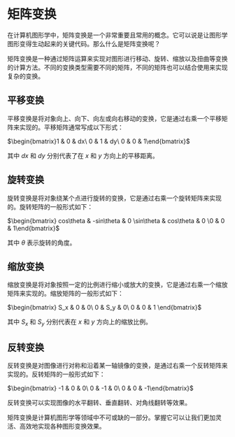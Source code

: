 # 矩阵变换
在计算机图形学中，矩阵变换是一个非常重要且常用的概念。它可以说是让图形学图形变得生动起来的关键代码。那么什么是矩阵变换呢？

矩阵变换是一种通过矩阵运算来实现对图形进行移动、旋转、缩放以及扭曲等变换的计算方法。不同的变换类型需要不同的矩阵，不同的矩阵也可以结合使用来实现复杂的变换。

## 平移变换
平移变换是将对象向上、向下、向左或向右移动的变换，它是通过右乘一个平移矩阵来实现的。平移矩阵通常写成以下形式：

$\begin{bmatrix}1 & 0 & dx\ 0 & 1 & dy\ 0 & 0 & 1\end{bmatrix}$

其中 $dx$ 和 $dy$ 分别代表了在 $x$ 和 $y$ 方向上的平移距离。

## 旋转变换
旋转变换是将对象绕某个点进行旋转的变换，它是通过右乘一个旋转矩阵来实现的。旋转矩阵的一般形式如下：

$\begin{bmatrix} cos\theta & -sin\theta & 0 \sin\theta & cos\theta & 0 \0 & 0 & 1\end{bmatrix}$

其中 $\theta$ 表示旋转的角度。

## 缩放变换
缩放变换是将对象按照一定的比例进行缩小或放大的变换，它是通过右乘一个缩放矩阵来实现的。缩放矩阵的一般形式如下：

$\begin{bmatrix} S_x & 0 & 0\ 0 & S_y & 0\ 0 & 0 & 1 \end{bmatrix}$

其中 $S_x$ 和 $S_y$ 分别代表在 $x$ 和 $y$ 方向上的缩放比例。

## 反转变换
反转变换是对图像进行对称和沿着某一轴镜像的变换，是通过右乘一个反转矩阵来实现的。反转矩阵的一般形式如下：

$\begin{bmatrix} -1 & 0 & 0\ 0 & -1 & 0\ 0 & 0 & -1\end{bmatrix}$

反转变换可以实现图像的水平翻转、垂直翻转、对角线翻转等效果。

矩阵变换是计算机图形学等领域中不可或缺的一部分。掌握它可以让我们更加灵活、高效地实现各种图形变换效果。